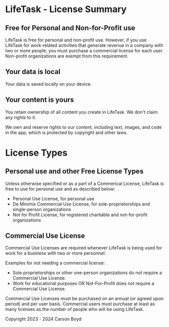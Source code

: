 # LifeTask - License Summary

## Free for Personal and Non-for-Profit use

LifeTask is free for personal and non-profit use. However, if you use LifeTask for work-related activities that generate revenue in a company with two or more people, you must purchase a commercial license for each user. Non-profit organizations are exempt from this requirement.

## Your data is local

Your data is saved locally on your device.

## Your content is yours

You retain ownership of all content you create in LifeTask. We don't claim any rights to it.

We own and reserve rights to our content, including text, images, and code in the app, which is protected by copyright and other laws.

# License Types

## Personal use and other Free License Types

Unless otherwise specified or as a part of a Commerical License, LifeTask is free to use for personal use and as described below:

- Personal Use License, for personal use
- De Minimis Commercial Use License, for sole-proprietorships and single-person organizations
- Not for Profit License, for registered charitable and not-for-profit organizations

## Commercial Use License

Commercial Use Licenses are required whenever LifeTask is being used for work for a business with two or more personnel.

Examples for not needing a commercial license:
- Sole proprietorships or other one-person organizations do not require a Commercial Use License.
- Work for educational purposes OR Not-For-Profit does not require a Commercial Use License.

Commercial Use Licenses must be purchased on an annual (or agreed upon period) and per user basis. Commercial users must purchase at least as many licenses as the number of people who will be using LifeTask.

Copyright 2023 - 2024 Carson Boyd